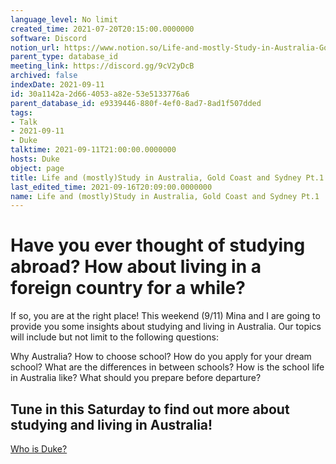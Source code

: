 ```yaml
---
language_level: No limit
created_time: 2021-07-20T20:15:00.0000000
software: Discord
notion_url: https://www.notion.so/Life-and-mostly-Study-in-Australia-Gold-Coast-and-Sydney-Pt-1-30a1142a2d664053a82e53e5133776a6
parent_type: database_id
meeting_link: https://discord.gg/9cV2yDcB
archived: false
indexDate: 2021-09-11
id: 30a1142a-2d66-4053-a82e-53e5133776a6
parent_database_id: e9339446-880f-4ef0-8ad7-8ad1f507dded
tags:
- Talk
- 2021-09-11
- Duke
talktime: 2021-09-11T21:00:00.0000000
hosts: Duke
object: page
title: Life and (mostly)Study in Australia, Gold Coast and Sydney Pt.1
last_edited_time: 2021-09-16T20:09:00.0000000
name: Life and (mostly)Study in Australia, Gold Coast and Sydney Pt.1
---
```



# Have you ever thought of studying abroad? How about living in a foreign country for a while?

If so, you are at the right place! This weekend (9/11) Mina and I are going to provide you some insights about studying and living in Australia. Our topics will include but not limit to the following questions:

Why Australia?
How to choose school?
How do you apply for your dream school?
What are the differences in between schools?
How is the school life in Australia like?
What should you prepare before departure?

## Tune in this Saturday to find out more about studying and living in Australia!
[Who is Duke?](/e0958ccc596f4efea798c99507f0f16e)









